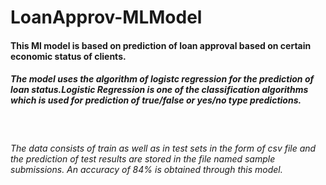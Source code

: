 # LoanApprov-MLModel
<h4>This Ml model is based on prediction of loan approval based on certain economic status of clients.</h4>
<h5><p>The model uses the algorithm of logistc regression for the prediction of loan status.Logistic Regression is one of the classification algorithms which is used for prediction of true/false or yes/no type predictions.</p></h5><br>
<h6>The data consists of train as well as in test sets in the form of csv file and the prediction of test results are stored in the file named sample submissions. An accuracy of 84% is obtained through this model.</h6>
